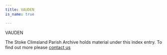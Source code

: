 ```yaml
---
title: VAUDEN
is_name: true

---
```


VAUDEN


The Stoke Climsland Parish Archive holds material under this index entry. To find out more please [contact us](/contact/)
